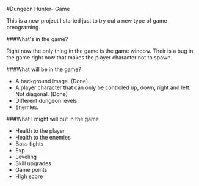 #Dungeon Hunter- Game

This is a new project I started just to try out a new type of game preograming.

###What's in the game?

Right now the only thing in the game is the game window. Their is a bug in the game right now that makes the player character not to spawn.

###What will be in the game?

+ A background image. (Done)
+ A player character that can only be controled up, down, right and left. Not diagonal. (Done)
+ Different dungeon levels.
+ Enemies.

###What I might will put in the game

+ Health to the player
+ Health to the enemies
+ Boss fights
+ Exp
+ Leveling
+ Skill upgrades
+ Game points
+ High score